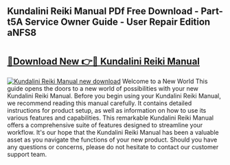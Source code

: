 ## Kundalini Reiki Manual PDf Free Download - Part-t5A Service Owner Guide - User Repair Edition aNFS8

# <h2><a href="http://bc42740.oget.top/?id=Kundalini+Reiki+Manual">🔗Download New 👉🔴 Kundalini Reiki Manual</a></h2>

[![Kundalini Reiki Manual new download](https://i.imgur.com/5g1atiW.png)](http://bc42740.oget.top/?id=Kundalini+Reiki+Manual)
Welcome to a New World This guide opens the doors to a new world of possibilities with your new Kundalini Reiki Manual. Before you begin using your Kundalini Reiki Manual, we recommend reading this manual carefully. It contains detailed instructions for product setup, as well as information on how to use its various features and capabilities. This remarkable Kundalini Reiki Manual offers a comprehensive suite of features designed to streamline your workflow. It's our hope that the Kundalini Reiki Manual has been a valuable asset as you navigate the functions of your new product. Should you have any questions or concerns, please do not hesitate to contact our customer support team.
